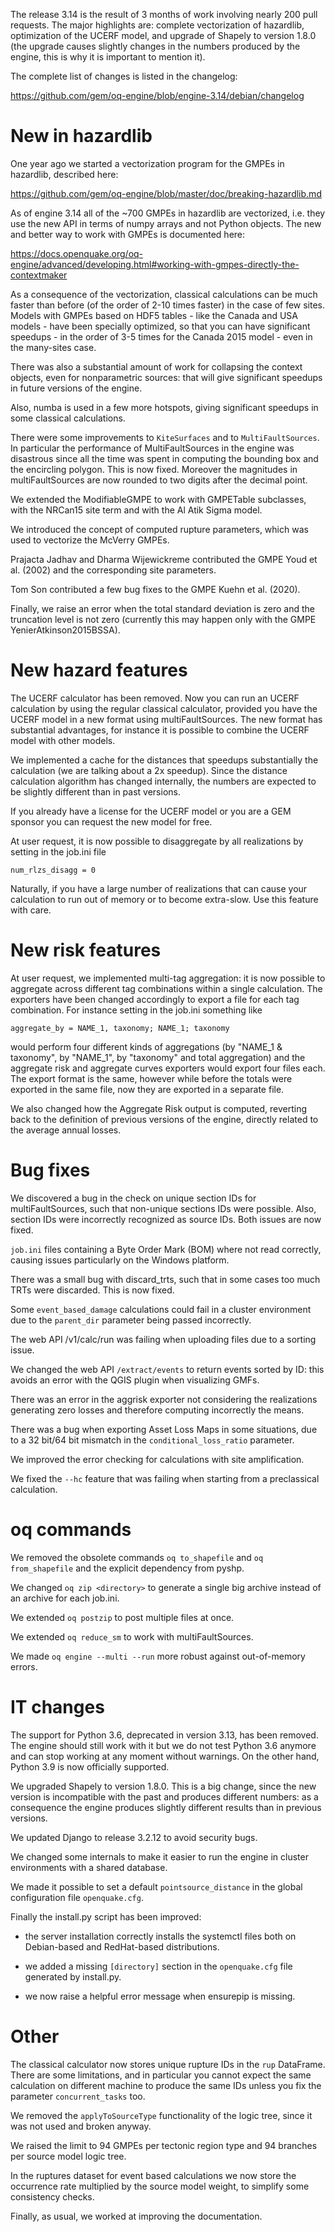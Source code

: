 The release 3.14 is the result of 3 months of work involving nearly
200 pull requests. The major highlights are: complete vectorization of
hazardlib, optimization of the UCERF model, and upgrade of Shapely to
version 1.8.0 (the upgrade causes slightly changes in the numbers
produced by the engine, this is why it is important to mention it).

The complete list of changes is listed in the changelog:

https://github.com/gem/oq-engine/blob/engine-3.14/debian/changelog

# New in hazardlib

One year ago we started a vectorization program for the GMPEs in hazardlib,
described here:

https://github.com/gem/oq-engine/blob/master/doc/breaking-hazardlib.md

As of engine 3.14 all of the ~700 GMPEs in hazardlib are vectorized,
i.e. they use the new API in terms of numpy arrays and not Python
objects. The new and better way to work with GMPEs is documented here:

https://docs.openquake.org/oq-engine/advanced/developing.html#working-with-gmpes-directly-the-contextmaker

As a consequence of the vectorization, classical calculations can be
much faster than before (of the order of 2-10 times faster)
in the case of few sites. Models with GMPEs based on HDF5 tables -
like the Canada and USA models - have been specially optimized, so
that you can have significant speedups - in the order of 3-5 times for
the Canada 2015 model - even in the many-sites case.

There was also a substantial amount of work for collapsing
the context objects, even for nonparametric sources: that
will give significant speedups in future versions of the engine.

Also, numba is used in a few more hotspots, giving significant speedups
in some classical calculations.

There were some improvements to `KiteSurfaces` and to
`MultiFaultSources`. In particular the performance of
MultiFaultSources in the engine was disastrous since all the time was
spent in computing the bounding box and the encircling polygon. This is
now fixed. Moreover the magnitudes in multiFaultSources are now rounded
to two digits after the decimal point.

We extended the ModifiableGMPE to work with GMPETable subclasses,
with  the NRCan15 site term and with the Al Atik Sigma model.

We introduced the concept of computed rupture parameters, which was used to
vectorize the McVerry GMPEs.

Prajacta Jadhav and Dharma Wijewickreme contributed the GMPE Youd et
al. (2002) and the corresponding site parameters.

Tom Son contributed a few bug fixes to the GMPE Kuehn et al. (2020).

Finally, we raise an error when the total standard deviation is zero and the
truncation level is not zero (currently this may happen only with the 
GMPE YenierAtkinson2015BSSA).

# New hazard features

The UCERF calculator has been removed. Now you can run an UCERF
calculation by using the regular classical calculator, provided you
have the UCERF model in a new format using multiFaultSources. The new
format has substantial advantages, for instance it is possible to
combine the UCERF model with other models.

We implemented a cache for the distances that speedups
substantially the calculation (we are talking about a 2x
speedup). Since the distance calculation algorithm has changed
internally, the numbers are expected to be slightly different than
in past versions.

If you already have a license for the UCERF model or you are a GEM
sponsor you can request the new model for free.

At user request, it is now possible to disaggregate by all realizations
by setting in the job.ini file

`num_rlzs_disagg = 0`

Naturally, if you have a large number of realizations that can cause
your calculation to run out of memory or to become extra-slow. Use
this feature with care.

# New risk features

At user request, we implemented multi-tag aggregation: it is now
possible to aggregate across different tag combinations within a
single calculation. The exporters have been changed accordingly to
export a file for each tag combination.  For instance setting in the
job.ini something like

`aggregate_by = NAME_1, taxonomy; NAME_1; taxonomy`

would perform four different kinds of aggregations (by "NAME_1 &
taxonomy", by "NAME_1", by "taxonomy" and total aggregation) and the
aggregate risk and aggregate curves exporters would export four files
each. The export format is the same, however while before the totals
were exported in the same file, now they are exported in a separate
file.

We also changed how the Aggregate Risk output is computed, reverting
back to the definition of previous versions of the engine,
directly related to the average annual losses.

# Bug fixes

We discovered a bug in the check on unique section IDs for
multiFaultSources, such that non-unique sections IDs were
possible. Also, section IDs were incorrectly recognized as source
IDs. Both issues are now fixed.

`job.ini` files containing a Byte Order Mark (BOM) where not read
correctly, causing issues particularly on the Windows platform.

There was a small bug with discard_trts, such that in some cases too much
TRTs were discarded. This is now fixed.

Some `event_based_damage` calculations could fail in a cluster environment
due to the `parent_dir` parameter being passed incorrectly.

The web API /v1/calc/run was failing when uploading files due to a
sorting issue.

We changed the web API `/extract/events` to return events sorted by ID:
this avoids an error with the QGIS plugin when visualizing GMFs.

There was an error in the aggrisk exporter not considering the realizations
generating zero losses and therefore computing incorrectly the means.

There was a bug when exporting Asset Loss Maps in some situations, due
to a 32 bit/64 bit mismatch in the `conditional_loss_ratio` parameter.

We improved the error checking for calculations with site amplification.

We fixed the `--hc` feature that was failing when starting from a
preclassical calculation.

# oq commands

We removed the obsolete commands `oq to_shapefile` and `oq from_shapefile`
and the explicit dependency from pyshp.

We changed `oq zip <directory>` to generate a single big archive instead
of an archive for each job.ini.

We extended `oq postzip` to post multiple files at once.

We extended `oq reduce_sm` to work with multiFaultSources.

We made `oq engine --multi --run` more robust against out-of-memory errors.

# IT changes

The support for Python 3.6, deprecated in version 3.13, has been
removed. The engine should still work with it but we do not test Python 3.6
anymore and can stop working at any moment without warnings.
On the other hand, Python 3.9 is now officially supported.

We upgraded Shapely to version 1.8.0. This is a big change, since
the new version is incompatible with the past and produces different
numbers: as a consequence the engine produces slightly different
results than in previous versions.

We updated Django to release 3.2.12 to avoid security bugs.

We changed some internals to make it easier to run the engine in
cluster environments with a shared database.

We made it possible to set a default `pointsource_distance` in
the global configuration file `openquake.cfg`.

Finally the install.py script has been improved:

- the server installation correctly installs the systemctl files both on
  Debian-based and RedHat-based distributions.

- we added a missing `[directory]` section in the `openquake.cfg` file
  generated by install.py.

- we now raise a helpful error message when ensurepip is missing.

# Other

The classical calculator now stores unique rupture IDs in the `rup` DataFrame.
There are some limitations, and in particular you cannot expect the same
calculation on different machine to produce the same IDs unless you fix
the parameter `concurrent_tasks` too.

We removed the `applyToSourceType` functionality of the logic tree, since it
was not used and broken anyway.

We raised the limit to 94 GMPEs per tectonic region type and 94
branches per source model logic tree.

In the ruptures dataset for event based calculations we now store the
occurrence rate multiplied by the source model weight, to simplify some
consistency checks.

Finally, as usual, we worked at improving the documentation.
